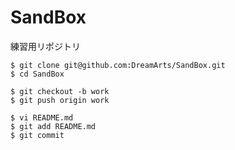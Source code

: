 SandBox
=======

練習用リポジトリ

```
$ git clone git@github.com:DreamArts/SandBox.git
$ cd SandBox
```

```
$ git checkout -b work
$ git push origin work

$ vi README.md
$ git add README.md
$ git commit
```



